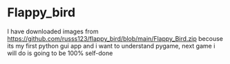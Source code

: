﻿# Flappy_bird
I have downloaded images from https://github.com/russs123/flappy_bird/blob/main/Flappy_Bird.zip becouse its my first python gui app and i want to understand pygame, next game i will do is going to be 100% self-done
